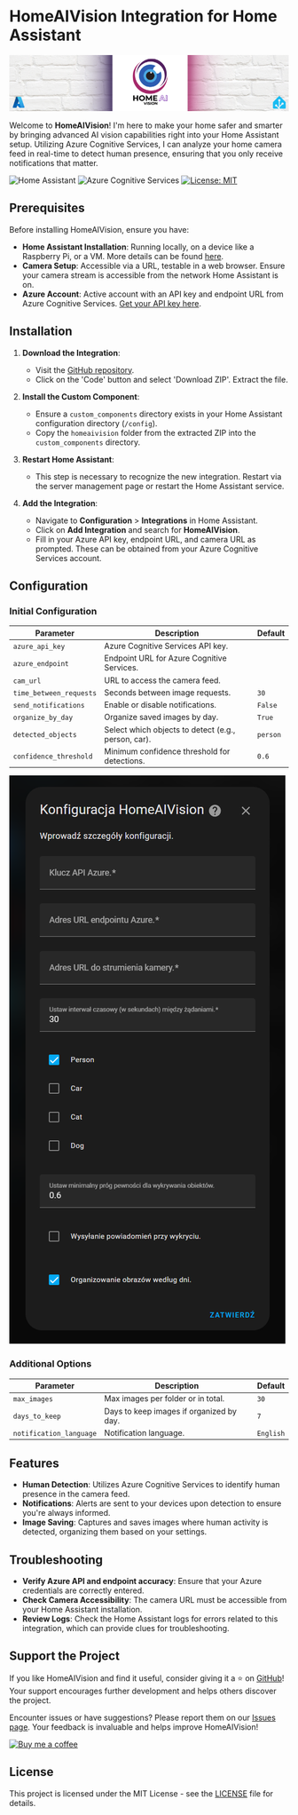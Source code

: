 # HomeAIVision Integration for Home Assistant

![HomeAIVision Banner](images/main.png)

Welcome to **HomeAIVision**! I'm here to make your home safer and smarter by bringing advanced AI vision capabilities right into your Home Assistant setup. Utilizing Azure Cognitive Services, I can analyze your home camera feed in real-time to detect human presence, ensuring that you only receive notifications that matter.

![Home Assistant](https://img.shields.io/badge/Home_Assistant-Custom_Component-blue.svg?style=for-the-badge&logo=homeassistant)
![Azure Cognitive Services](https://img.shields.io/badge/Azure_Cognitive_Services-Enabled-lightgrey.svg?style=for-the-badge&logo=microsoftazure)
[![License: MIT](https://img.shields.io/badge/License-MIT-yellow.svg?style=for-the-badge)](https://opensource.org/licenses/MIT)

## Prerequisites

Before installing HomeAIVision, ensure you have:

- **Home Assistant Installation**: Running locally, on a device like a Raspberry Pi, or a VM. More details can be found [here](https://www.home-assistant.io/installation/).
- **Camera Setup**: Accessible via a URL, testable in a web browser. Ensure your camera stream is accessible from the network Home Assistant is on.
- **Azure Account**: Active account with an API key and endpoint URL from Azure Cognitive Services. [Get your API key here](https://portal.azure.com/).

## Installation

1. **Download the Integration**:
   - Visit the [GitHub repository](https://github.com/m-walas/HomeAIVision).
   - Click on the 'Code' button and select 'Download ZIP'. Extract the file.

2. **Install the Custom Component**:
   - Ensure a `custom_components` directory exists in your Home Assistant configuration directory (`/config`).
   - Copy the `homeaivision` folder from the extracted ZIP into the `custom_components` directory.

3. **Restart Home Assistant**:
   - This step is necessary to recognize the new integration. Restart via the server management page or restart the Home Assistant service.

4. **Add the Integration**:
   - Navigate to **Configuration** > **Integrations** in Home Assistant.
   - Click on **Add Integration** and search for **HomeAIVision**.
   - Fill in your Azure API key, endpoint URL, and camera URL as prompted. These can be obtained from your Azure Cognitive Services account.


## Configuration

### Initial Configuration
| Parameter                | Description                                           | Default |
|--------------------------|-------------------------------------------------------|---------|
| `azure_api_key`          | Azure Cognitive Services API key.                     |         |
| `azure_endpoint`         | Endpoint URL for Azure Cognitive Services.            |         |
| `cam_url`                | URL to access the camera feed.                        |         |
| `time_between_requests`  | Seconds between image requests.                       | `30`    |
| `send_notifications`     | Enable or disable notifications.                      | `False` |
| `organize_by_day`        | Organize saved images by day.                         | `True`  |
| `detected_objects`       | Select which objects to detect (e.g., person, car).   | `person`|
| `confidence_threshold`   | Minimum confidence threshold for detections.          | `0.6`   |

![config_flow](images/config_flow.png)

### Additional Options
| Parameter                | Description                                       | Default |
|--------------------------|---------------------------------------------------|---------|
| `max_images`             | Max images per folder or in total.                | `30`    |
| `days_to_keep`           | Days to keep images if organized by day.          | `7`     |
| `notification_language`  | Notification language.                            | `English` |

## Features

- **Human Detection**: Utilizes Azure Cognitive Services to identify human presence in the camera feed.
- **Notifications**: Alerts are sent to your devices upon detection to ensure you're always informed.
- **Image Saving**: Captures and saves images where human activity is detected, organizing them based on your settings.

## Troubleshooting

- **Verify Azure API and endpoint accuracy**: Ensure that your Azure credentials are correctly entered.
- **Check Camera Accessibility**: The camera URL must be accessible from your Home Assistant installation.
- **Review Logs**: Check the Home Assistant logs for errors related to this integration, which can provide clues for troubleshooting.

## Support the Project

If you like HomeAIVision and find it useful, consider giving it a ⭐ on [GitHub](https://github.com/m-walas/HomeAIVision)! Your support encourages further development and helps others discover the project.

Encounter issues or have suggestions? Please report them on our [Issues page](https://github.com/m-walas/HomeAIVision/issues). Your feedback is invaluable and helps improve HomeAIVision!

[![Buy me a coffee](https://img.shields.io/badge/Buy_me_a_coffee-Donate-orange.svg?style=for-the-badge&logo=buymeacoffee)](https://buymeacoffee.com/mwalas)

## License

This project is licensed under the MIT License - see the [LICENSE](LICENSE) file for details.